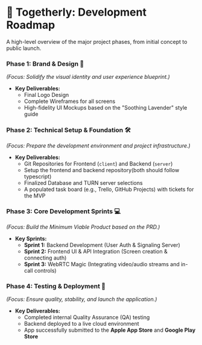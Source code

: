 # 🚀 Togetherly: Development Roadmap

A high-level overview of the major project phases, from initial concept to public launch.

### **Phase 1: Brand & Design 🎨**
*(Focus: Solidify the visual identity and user experience blueprint.)*
* **Key Deliverables:**
  * Final Logo Design
  * Complete Wireframes for all screens
  * High-fidelity UI Mockups based on the "Soothing Lavender" style guide

### **Phase 2: Technical Setup & Foundation 🛠️**
*(Focus: Prepare the development environment and project infrastructure.)*
* **Key Deliverables:**
  * Git Repositories for Frontend (`client`) and Backend (`server`)
  * Setup the frontend and backend repository(both should follow typescript)
  * Finalized Database and TURN server selections
  * A populated task board (e.g., Trello, GitHub Projects) with tickets for the MVP

### **Phase 3: Core Development Sprints 💻**
*(Focus: Build the Minimum Viable Product based on the PRD.)*
* **Key Sprints:**
  * **Sprint 1:** Backend Development (User Auth & Signaling Server)
  * **Sprint 2:** Frontend UI & API Integration (Screen creation & connecting auth)
  * **Sprint 3:** WebRTC Magic (Integrating video/audio streams and in-call controls)

### **Phase 4: Testing & Deployment 📲**

*(Focus: Ensure quality, stability, and launch the application.)*
* **Key Deliverables:**
  * Completed internal Quality Assurance (QA) testing
  * Backend deployed to a live cloud environment
  * App successfully submitted to the **Apple App Store** and **Google Play Store**